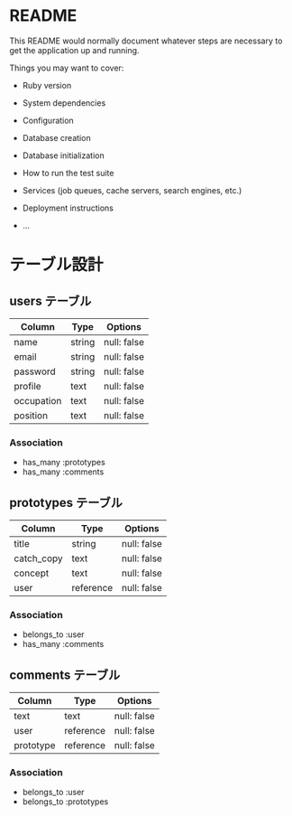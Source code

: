 # README

This README would normally document whatever steps are necessary to get the
application up and running.

Things you may want to cover:

* Ruby version

* System dependencies

* Configuration

* Database creation

* Database initialization

* How to run the test suite

* Services (job queues, cache servers, search engines, etc.)

* Deployment instructions

* ...

#  テーブル設計

## users テーブル

| Column   | Type   | Options     |
| -------- | ------ | ----------- |
| name     | string | null: false |
| email    | string | null: false |
| password | string | null: false |
| profile  | text   | null: false |
|occupation| text   | null: false |
| position | text   | null: false |

### Association

- has_many :prototypes
- has_many :comments


##  prototypes テーブル

| Column   | Type   | Options     |
| -------- | ------ | ----------- |
| title    | string | null: false |
|catch_copy| text   | null: false |
|concept   | text   | null: false |
| user    |reference| null: false |

### Association

- belongs_to :user
- has_many :comments


## comments テーブル

| Column   | Type     | Options     |
| -------- | -------- | ----------- |
|text      | text     | null: false |
|user      | reference| null: false |
|prototype | reference| null: false |

### Association

- belongs_to :user
- belongs_to :prototypes